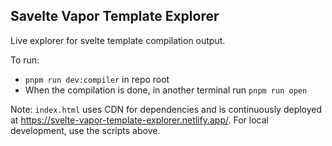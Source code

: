 ## Savelte Vapor Template Explorer

Live explorer for svelte template compilation output.

To run:

- `pnpm run dev:compiler` in repo root
- When the compilation is done, in another terminal run `pnpm run open`

Note: `index.html` uses CDN for dependencies and is continuously deployed at https://svelte-vapor-template-explorer.netlify.app/. For local development, use the scripts above.
